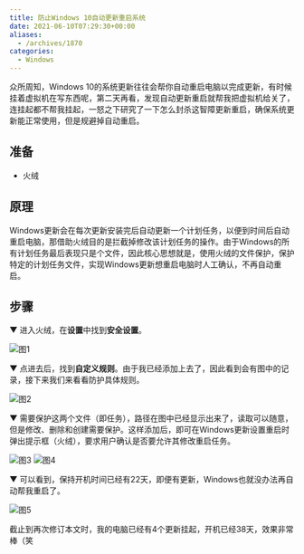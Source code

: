 ```yaml
---
title: 防止Windows 10自动更新重启系统
date: 2021-06-10T07:29:30+00:00
aliases:
  - /archives/1870
categories:
  - Windows
---
```

众所周知，Windows 10的系统更新往往会帮你自动重启电脑以完成更新，有时候挂着虚拟机在写东西呢，第二天再看，发现自动更新重启就帮我把虚拟机给关了，连挂起都不帮我挂起，一怒之下研究了一下怎么封杀这智障更新重启，确保系统更新能正常使用，但是规避掉自动重启。

## 准备

* 火绒

## 原理

Windows更新会在每次更新安装完后自动更新一个计划任务，以便到时间后自动重启电脑，那借助火绒目的是拦截掉修改该计划任务的操作。由于Windows的所有计划任务最后表现只是个文件，因此核心思想就是，使用火绒的文件保护，保护特定的计划任务文件，实现Windows更新想重启电脑时人工确认，不再自动重启。

## 步骤

▼ 进入火绒，在**设置**中找到**安全设置**。

![图1](./1623309386-image.png)

▼ 点进去后，找到**自定义规则**。由于我已经添加上去了，因此看到会有图中的记录，接下来我们来看看防护具体规则。

![图2](./1623309462-image.png)

▼ 需要保护这两个文件（即任务），路径在图中已经显示出来了，读取可以随意，但是修改、删除和创建需要保护。这样添加后，即可在Windows更新设置重启时弹出提示框（火绒），要求用户确认是否要允许其修改重启任务。

![图3](./1623309538-image.png)
![图4](./1623309545-image.png)

▼ 可以看到，保持开机时间已经有22天，即便有更新，Windows也就没办法再自动帮我重启了。

![图5](./1623310025-image.png)

截止到再次修订本文时，我的电脑已经有4个更新挂起，开机已经38天，效果非常棒（笑

